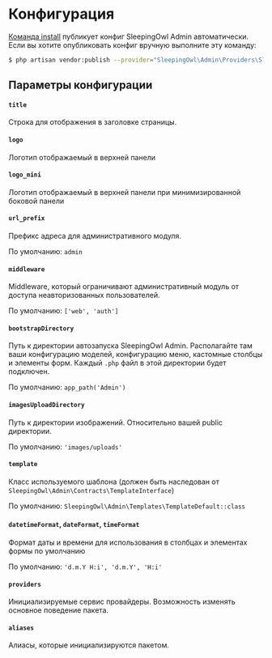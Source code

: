 # Конфигурация

[Команда install](command_install) публикует конфиг SleepingOwl Admin автоматически. Если вы хотите опубликовать конфиг вручную выполните эту команду:

```bash
$ php artisan vendor:publish --provider="SleepingOwl\Admin\Providers\SleepingOwlServiceProvider" --tag="config"
```

## Параметры конфигурации

#### `title`

Строка для отображения в заголовке страницы.

#### `logo`

Логотип отображаемый в верхней панели

#### `logo_mini`

Логотип отображаемый в верхней панели при минимизированной боковой панели

#### `url_prefix`

Префикс адреса для административного модуля.

По умолчанию: `admin`

#### `middleware`

Middleware, который ограничивают административный модуль от доступа неавторизованных пользователей.

По умолчанию: `['web', 'auth']`

#### `bootstrapDirectory`

Путь к директории автозапуска SleepingOwl Admin. Располагайте там ваши конфигурацию моделей, конфигурацию меню, кастомные столбцы и элементы форм. Каждый `.php` файл в этой директории будет подключен.

По умолчанию: `app_path('Admin')`

#### `imagesUploadDirectory`

Путь к директории изображений. Относительно вашей public директории.

По умолчанию: `'images/uploads'`

#### `template`

Класс используемого шаблона (должен быть наследован от `SleepingOwl\Admin\Contracts\TemplateInterface`)

По умолчанию: `SleepingOwl\Admin\Templates\TemplateDefault::class`

#### `datetimeFormat`, `dateFormat`, `timeFormat`

Формат даты и времени для использования в столбцах и элементах формы по умолчанию

По умолчанию: `'d.m.Y H:i', 'd.m.Y', 'H:i'`

#### `providers`

Инициализируемые сервис провайдеры. Возможность изменять основное поведение пакета.

#### `aliases`

Алиасы, которые инициализируются пакетом. 

